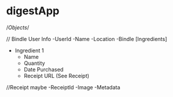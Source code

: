 # digestApp

/_Objects_/

// Bindle User Info
-UserId
-Name
-Location
-Bindle [Ingredients]

- Ingredient 1
  - Name
  - Quantity
  - Date Purchased
  - Receipt URL (See Receipt)

//Receipt maybe
-ReceiptId
-Image
-Metadata
